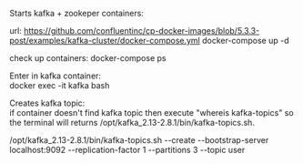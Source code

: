 Starts kafka + zookeper containers:<br/>

url: https://github.com/confluentinc/cp-docker-images/blob/5.3.3-post/examples/kafka-cluster/docker-compose.yml
docker-compose up -d

check up containers:
docker-compose ps

Enter in kafka container:<br/>
docker exec -it kafka bash

Creates kafka topic:<br/>
if container doesn't find kafka topic then execute "whereis kafka-topics"
so the terminal will returns /opt/kafka_2.13-2.8.1/bin/kafka-topics.sh.

/opt/kafka_2.13-2.8.1/bin/kafka-topics.sh --create --bootstrap-server localhost:9092 --replication-factor 1 --partitions 3 --topic user

